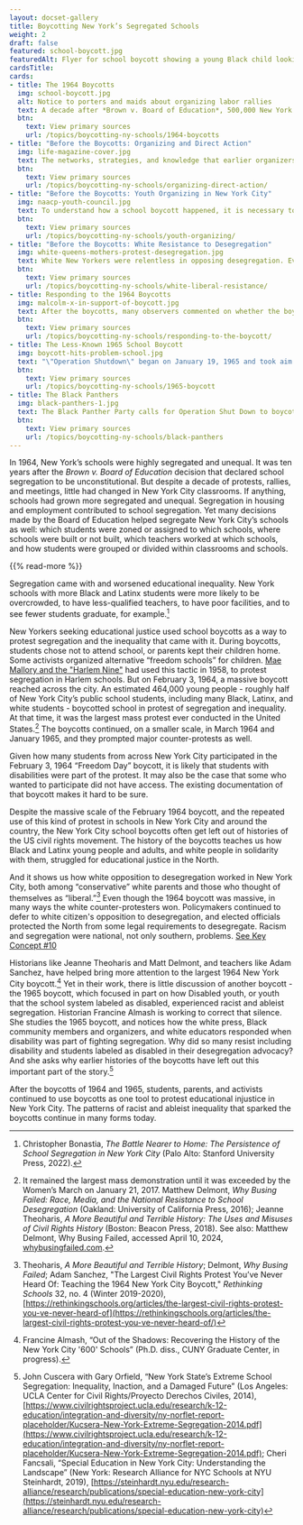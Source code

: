 ```yaml
---
layout: docset-gallery
title: Boycotting New York’s Segregated Schools
weight: 2
draft: false
featured: school-boycott.jpg
featuredAlt: Flyer for school boycott showing a young Black child looking through a broken window
cardsTitle: 
cards:
- title: The 1964 Boycotts
  img: school-boycott.jpg
  alt: Notice to porters and maids about organizing labor rallies
  text: A decade after *Brown v. Board of Education*, 500,000 New York City students boycotted schools in one of the largest mass demonstrations in U.S. history. 
  btn:
    text: View primary sources
    url: /topics/boycotting-ny-schools/1964-boycotts
- title: "Before the Boycotts: Organizing and Direct Action"
  img: life-magazine-cover.jpg
  text: The networks, strategies, and knowledge that earlier organizers cultivated helped make the New York City school boycotts possible.
  btn:
    text: View primary sources
    url: /topics/boycotting-ny-schools/organizing-direct-action/
- title: "Before the Boycotts: Youth Organizing in New York City"
  img: naacp-youth-council.jpg
  text: To understand how a school boycott happened, it is necessary to recognize the longer history of student activism.
  btn:
    text: View primary sources
    url: /topics/boycotting-ny-schools/youth-organizing/
- title: "Before the Boycotts: White Resistance to Desegregation"
  img: white-queens-mothers-protest-desegregation.jpg
  text: White New Yorkers were relentless in opposing desegregation. Even very small-scale attempts by the Board of Education to desegregate schools prompted protests and backlash.
  btn:
    text: View primary sources
    url: /topics/boycotting-ny-schools/white-liberal-resistance/
- title: Responding to the 1964 Boycotts
  img: malcolm-x-in-support-of-boycott.jpg
  text: After the boycotts, many observers commented on whether the boycotts had been successful or a good idea.
  btn:
    text: View primary sources
    url: /topics/boycotting-ny-schools/responding-to-the-boycott/
- title: The Less-Known 1965 School Boycott
  img: boycott-hits-problem-school.jpg
  text: "\"Operation Shutdown\" began on January 19, 1965 and took aim at the \"600\" schools, which were segregated schools for students labeled \"socially maladjusted\" and/or \"emotionally disturbed.\""
  btn:
    text: View primary sources
    url: /topics/boycotting-ny-schools/1965-boycott
- title: The Black Panthers
  img: black-panthers-1.jpg
  text: The Black Panther Party calls for Operation Shut Down to boycott Harlem schools.
  btn:
    text: View primary sources
    url: /topics/boycotting-ny-schools/black-panthers
---
```


In 1964, New York’s schools were highly segregated and unequal. It was ten years after the *Brown v. Board of Education* decision that declared school segregation to be unconstitutional. But despite a decade of protests, rallies, and meetings, little had changed in New York City classrooms. If anything, schools had grown more segregated and unequal. Segregation in housing and employment contributed to school segregation. Yet many decisions made by the Board of Education helped segregate New York City’s schools as well: which students were zoned or assigned to which schools, where schools were built or not built, which teachers worked at which schools, and how students were grouped or divided within classrooms and schools.

{{% read-more %}}
  
Segregation came with and worsened educational inequality. New York schools with more Black and Latinx students were more likely to be overcrowded, to have less-qualified teachers, to have poor facilities, and to see fewer students graduate, for example.[^1]  

New Yorkers seeking educational justice used school boycotts as a way to protest segregation and the inequality that came with it. During boycotts, students chose not to attend school, or parents kept their children home. Some activists organized alternative “freedom schools” for children. [Mae Mallory and the "Harlem Nine"](/topics/black-latina-women/harlem-nine) had used this tactic in 1958, to protest segregation in Harlem schools. But on February 3, 1964, a massive boycott reached across the city. An estimated 464,000 young people - roughly half of New York City’s public school students, including many Black, Latinx, and white students  - boycotted school in protest of segregation and inequality. At that time, it was the largest mass protest ever conducted in the United States.[^2] The boycotts continued, on a smaller scale, in March 1964 and January 1965, and they prompted major counter-protests as well.

Given how many students from across New York City participated in the February 3, 1964 “Freedom Day” boycott, it is likely that students with disabilities were part of the protest. It may also be the case that some who wanted to participate did not have access. The existing documentation of that boycott makes it hard to be sure.

Despite the massive scale of the February 1964 boycott, and the repeated use of this kind of protest in schools in New York City and around the country, the New York City school boycotts often get left out of histories of the US civil rights movement. The history of the boycotts teaches us how Black and Latinx young people and adults, and white people in solidarity with them, struggled for educational justice in the North. 

And it shows us how white opposition to desegregation worked in New York City, both among “conservative” white parents and those who thought of themselves as “liberal.”[^3] Even though the 1964 boycott was massive, in many ways the white counter-protesters won. Policymakers continued to defer to white citizen's opposition to desegregation, and elected officials protected the North from some legal requirements to desegregate. Racism and segregation were national, not only southern, problems. [See Key Concept #10](/key-concepts/10)

Historians like Jeanne Theoharis and Matt Delmont, and teachers like Adam Sanchez, have helped bring more attention to the largest 1964 New York City boycott.[^4] Yet in their work, there is little discussion of another boycott - the 1965 boycott, which focused in part on how Disabled youth, or youth that the school system labeled as disabled, experienced racist and ableist segregation. Historian Francine Almash is working to correct that silence. She studies the 1965 boycott, and notices how the white press, Black community members and organizers, and white educators responded when disability was part of fighting segregation. Why did so many resist including disability and students labeled as disabled in their desegregation advocacy? And she asks why earlier histories of the boycotts have left out this important part of the story.[^5]  

After the boycotts of 1964 and 1965, students, parents, and activists continued to use boycotts as one tool to protest educational injustice in New York City. The patterns of racist and ableist inequality that sparked the boycotts continue in many forms today.

[^1]: Christopher Bonastia, *The Battle Nearer to Home: The Persistence of School Segregation in New York City* (Palo Alto: Stanford University Press, 2022).

[^2]: It remained the largest mass demonstration until it was exceeded by the Women’s March on January 21, 2017. Matthew Delmont, *Why Busing Failed: Race, Media, and the National Resistance to School Desegregation* (Oakland: University of California Press, 2016); Jeanne Theoharis, *A More Beautiful and Terrible History: The Uses and Misuses of Civil Rights History* (Boston: Beacon Press, 2018). See also: Matthew Delmont, Why Busing Failed, accessed April 10, 2024, [whybusingfailed.com](https://whybusingfailed.com).

[^3]: Theoharis, *A More Beautiful and Terrible History*; Delmont, *Why Busing Failed*; Adam Sanchez, "The Largest Civil Rights Protest You’ve Never Heard Of: Teaching the 1964 New York City Boycott," *Rethinking Schools* 32, no. 4 (Winter 2019-2020),[https://rethinkingschools.org/articles/the-largest-civil-rights-protest-you-ve-never-heard-of](https://rethinkingschools.org/articles/the-largest-civil-rights-protest-you-ve-never-heard-of/)

[^4]: Francine Almash, “Out of the Shadows: Recovering the History of the New York City '600' Schools” (Ph.D. diss., CUNY Graduate Center, in progress).  

[^5]: John Cuscera with Gary Orfield, “New York State’s Extreme School Segregation: Inequality, Inaction, and a Damaged Future” (Los Angeles: UCLA Center for Civil Rights/Proyecto Derechos Civiles, 2014), [https://www.civilrightsproject.ucla.edu/research/k-12-education/integration-and-diversity/ny-norflet-report-placeholder/Kucsera-New-York-Extreme-Segregation-2014.pdf](https://www.civilrightsproject.ucla.edu/research/k-12-education/integration-and-diversity/ny-norflet-report-placeholder/Kucsera-New-York-Extreme-Segregation-2014.pdf); Cheri Fancsali, “Special Education in New York City: Understanding the Landscape” (New York: Research Alliance for NYC Schools at NYU Steinhardt, 2019), [https://steinhardt.nyu.edu/research-alliance/research/publications/special-education-new-york-city](https://steinhardt.nyu.edu/research-alliance/research/publications/special-education-new-york-city)
